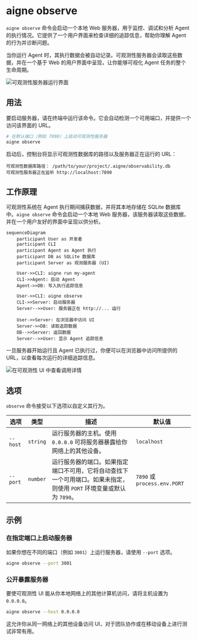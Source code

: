 # aigne observe

`aigne observe` 命令会启动一个本地 Web 服务器，用于监控、调试和分析 Agent 的执行情况。它提供了一个用户界面来检查详细的追踪信息，帮助你理解 Agent 的行为并诊断问题。

当你运行 Agent 时，其执行数据会被自动记录。可观测性服务器会读取这些数据，并在一个基于 Web 的用户界面中呈现，让你能够可视化 Agent 任务的整个生命周期。

![可观测性服务器运行界面](https://docsmith.aigne.io/image-bin/uploads/c90e78e3379c15dd1d18fa82cb019857.png)

## 用法

要启动服务器，请在终端中运行该命令。它会自动检测一个可用端口，并提供一个访问该界面的 URL。

```bash
# 在默认端口（例如 7890）上启动可观测性服务器
aigne observe
```

启动后，控制台将显示可观测性数据库的路径以及服务器正在运行的 URL：

```console
可观测性数据库路径： /path/to/your/project/.aigne/observability.db
可观测性服务器正在监听 http://localhost:7890
```

## 工作原理

可观测性系统在 Agent 执行期间捕获数据，并将其本地存储在 SQLite 数据库中。`aigne observe` 命令会启动一个本地 Web 服务器，该服务器读取这些数据，并在一个用户友好的界面中呈现以供分析。

```mermaid
sequenceDiagram
    participant User as 开发者
    participant CLI
    participant Agent as Agent 执行
    participant DB as SQLite 数据库
    participant Server as 观测服务器 (UI)

    User->>CLI: aigne run my-agent
    CLI->>Agent: 启动 Agent
    Agent->>DB: 写入执行追踪信息

    User->>CLI: aigne observe
    CLI->>Server: 启动服务器
    Server-->>User: 服务器正在 http://... 运行
    
    User->>Server: 在浏览器中访问 UI
    Server->>DB: 读取追踪数据
    DB-->>Server: 返回数据
    Server-->>User: 显示 Agent 追踪信息
```

一旦服务器开始运行且 Agent 已执行过，你便可以在浏览器中访问所提供的 URL，以查看每次运行的详细追踪信息。

![在可观测性 UI 中查看调用详情](https://docsmith.aigne.io/image-bin/uploads/3634bfee2552c6234ad59189eb0516ed.png)

## 选项

`observe` 命令接受以下选项以自定义其行为。

| 选项   | 类型     | 描述                                                                                                                                                             | 默认值                |
|----------|----------|-------------------------------------------------------------------------------------------------------------------------------------------------------------------------|------------------------|
| `--host` | `string` | 运行服务器的主机。使用 `0.0.0.0` 可将服务器暴露给你网络上的其他设备。                                                                     | `localhost`            |
| `--port` | `number` | 运行服务器的端口。如果指定端口不可用，它将自动查找下一个可用端口。如果未指定，则使用 `PORT` 环境变量或默认为 `7890`。 | `7890` 或 `process.env.PORT` |

## 示例

### 在指定端口上启动服务器

如果你想在不同的端口（例如 `3001`）上运行服务器，请使用 `--port` 选项。

```bash
aigne observe --port 3001
```

### 公开暴露服务器

要使可观测性 UI 能从你本地网络上的其他计算机访问，请将主机设置为 `0.0.0.0`。

```bash
aigne observe --host 0.0.0.0
```

这允许你从同一网络上的其他设备访问 UI，对于团队协作或在移动设备上进行测试非常有用。

